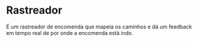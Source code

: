 # Rastreador
É um rastreador de encomenda que mapeia os caminhos e dá um feedback em tempo real de por onde a encomenda está indo.
